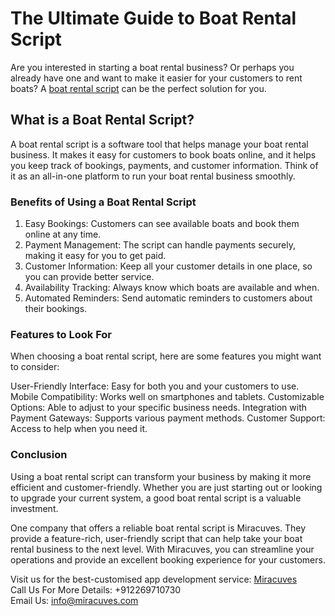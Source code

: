 <h1>The Ultimate Guide to Boat Rental Script</h1>


Are you interested in starting a boat rental business? Or perhaps you already have one and want to make it easier for your customers to rent boats? A  <a href="https://miracuves.com/solutions/dream-yacht-charter-clone/">boat rental script</a> can be the perfect solution for you.

<h2>What is a Boat Rental Script?</h2>
A boat rental script is a software tool that helps manage your boat rental business. It makes it easy for customers to book boats online, and it helps you keep track of bookings, payments, and customer information. Think of it as an all-in-one platform to run your boat rental business smoothly.


<h3>Benefits of Using a Boat Rental Script</h3>

1. Easy Bookings: Customers can see available boats and book them online at any time.
2. Payment Management: The script can handle payments securely, making it easy for you to get paid.
3. Customer Information: Keep all your customer details in one place, so you can provide better service.
4. Availability Tracking: Always know which boats are available and when.
5. Automated Reminders: Send automatic reminders to customers about their bookings.

   
<h3>Features to Look For</h3>
When choosing a boat rental script, here are some features you might want to consider:

User-Friendly Interface: Easy for both you and your customers to use.
Mobile Compatibility: Works well on smartphones and tablets.
Customizable Options: Able to adjust to your specific business needs.
Integration with Payment Gateways: Supports various payment methods.
Customer Support: Access to help when you need it.


<h3>Conclusion</h3>
Using a boat rental script can transform your business by making it more efficient and customer-friendly. Whether you are just starting out or looking to upgrade your current system, a good boat rental script is a valuable investment.

One company that offers a reliable boat rental script is Miracuves. They provide a feature-rich, user-friendly script that can help take your boat rental business to the next level. With Miracuves, you can streamline your operations and provide an excellent booking experience for your customers.




Visit us for the best-customised app development service: <a href="https://miracuves.com/">Miracuves</a>
<br>Call Us For More Details: +912269710730</br>
Email Us: <a href="info@miracuves.com">info@miracuves.com</a>



